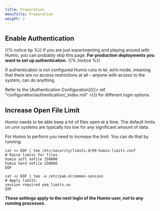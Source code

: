 ```yaml
---
title: Preparation
menuTitle: Preparation
weight: 3
---
```


## Enable Authentication

{{% notice tip %}}
If you are just experimenting and playing around with Humio, you can probably
skip this page. **For production deployments you want to set up authentication.**
{{% /notice %}}

If authentication is not configured Humio runs in `NO_AUTH` mode, meaning that there
are no access restrictions at all – anyone with access to the system, can do
anything.

Refer to the [Authentication Configuration]({{< ref "configuration/authentication/_index.md" >}}) for different login options.


## Increase Open File Limit

Humio needs to be able keep a lot of files open at a time. The default limits
on unix systems are typically too low for any significant amount of data.

For Humio to perform you need to increase the limit.
You can do that by running:

```shell
cat << EOF | tee /etc/security/limits.d/99-humio-limits.conf
# Raise limits for files.
humio soft nofile 250000
humio hard nofile 250000
EOF

cat << EOF | tee -a /etc/pam.d/common-session
# Apply limits:
session required pam_limits.so
EOF
```

**These settings apply to the next login of the Humio user, not to any running processes.**
